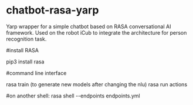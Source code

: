 # chatbot-rasa-yarp
Yarp wrapper for a simple chatbot based on RASA conversational AI framework. Used on the robot iCub to integrate the architecture for person recognition task. 


#install RASA

pip3 install rasa

#command line interface

rasa train (to generate new models after changing the nlu)
rasa run actions

#on another shell:
rasa shell --endpoints endpoints.yml
